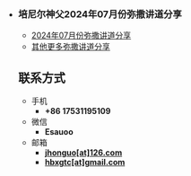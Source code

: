 - ### 培尼尔神父2024年07月份弥撒讲道分享
  
  - [2024年07月份弥撒讲道分享](https://izshui.github.io/2024.07/2124/07/01/培尼尔神父24年07月份弥撒讲道分享/)
  - [其他更多弥撒讲道分享](https://izshui.github.io)
  
  <!-- .slide vertical=true -->
  
  ## 联系方式
  
  - 手机
    - **+86 17531195109**
  - 微信
    - **Esauoo**
  - 邮箱
    - **[jhonguo[at]126.com](mailto:jhonguo@126.com)**
    - **[hbxgtc[at]gmail.com](mailto:hbxgtc@gmail.com)**
